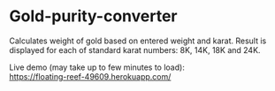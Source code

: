 # Gold-purity-converter
Calculates weight of gold based on entered weight and karat. Result is displayed for each of standard karat numbers: 8K, 14K, 18K and 24K.

Live demo (may take up to few minutes to load):\
https://floating-reef-49609.herokuapp.com/
